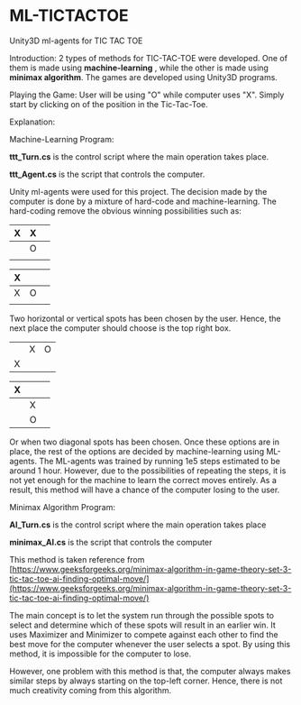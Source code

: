 # ML-TICTACTOE
Unity3D ml-agents for TIC TAC TOE


Introduction:
2 types of methods for TIC-TAC-TOE were developed.
One of them is made using **machine-learning** , while the other is made using **minimax algorithm**.
The games are developed using Unity3D programs.



Playing the Game:
User will be using &quot;O&quot; while computer uses &quot;X&quot;. Simply start by clicking on of the position in the Tic-Tac-Toe.



Explanation:

Machine-Learning Program:

**ttt_Turn.cs** is the control script where the main operation takes place.

**ttt_Agent.cs** is the script that controls the computer.

Unity ml-agents were used for this project.
The decision made by the computer is done by a mixture of hard-code and machine-learning. The hard-coding remove the obvious winning possibilities such as:

| X | X |   |
| --- | --- | --- |
|   | O |   |
|   |   |   |

| X |   |   |
| --- | --- | --- |
| X | O |   |
|   |   |   |

Two horizontal or vertical spots has been chosen by the user. Hence, the next place the computer should choose is the top right box.



|   |   |   |
| --- | --- | --- |
|   | X | O |
| X |   |   |

| X |   |   |
| --- | --- | --- |
|     | X |   |
|   | O |   |

Or when two diagonal spots has been chosen.
Once these options are in place, the rest of the options are decided by machine-learning using ML-agents. The ML-agents was trained by running 1e5 steps estimated to be around 1 hour. However, due to the possibilities of repeating the steps, it is not yet enough for the machine to learn the correct moves entirely. As a result, this method will have a chance of the computer losing to the user.



Minimax Algorithm Program:

**AI_Turn.cs** is the control script where the main operation takes place

**minimax_AI.cs** is the script that controls the computer

This method is taken reference from [https://www.geeksforgeeks.org/minimax-algorithm-in-game-theory-set-3-tic-tac-toe-ai-finding-optimal-move/](https://www.geeksforgeeks.org/minimax-algorithm-in-game-theory-set-3-tic-tac-toe-ai-finding-optimal-move/)

The main concept is to let the system run through the possible spots to select and determine which of these spots will result in an earlier win. It uses Maximizer and Minimizer to compete against each other to find the best move for the computer whenever the user selects a spot. By using this method, it is impossible for the computer to lose.

However, one problem with this method is that, the computer always makes similar steps by always starting on the top-left corner. Hence, there is not much creativity coming from this algorithm.
